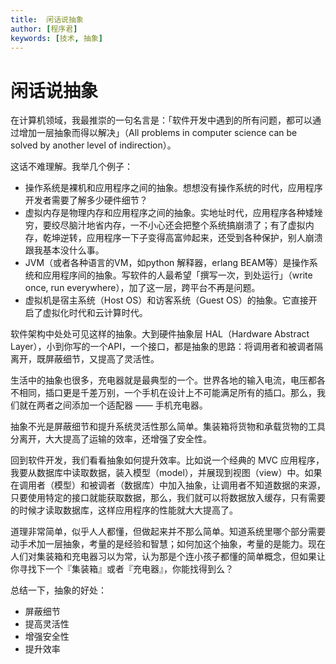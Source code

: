 ```yaml
---
title:  闲话说抽象
author: [程序君]
keywords: [技术, 抽象]
---
```


# 闲话说抽象

在计算机领域，我最推崇的一句名言是：「软件开发中遇到的所有问题，都可以通过增加一层抽象而得以解决」（All problems in computer science can be solved by another level of indirection）。

这话不难理解。我举几个例子：

* 操作系统是裸机和应用程序之间的抽象。想想没有操作系统的时代，应用程序开发者需要了解多少硬件细节？
* 虚拟内存是物理内存和应用程序之间的抽象。实地址时代，应用程序各种矮矬穷，要绞尽脑汁地省内存，一不小心还会把整个系统搞崩溃了；有了虚拟内存，乾坤逆转，应用程序一下子变得高富帅起来，还受到各种保护，别人崩溃跟我基本没什么事。
* JVM（或者各种语言的VM，如python 解释器，erlang BEAM等）是操作系统和应用程序间的抽象。写软件的人最希望「撰写一次，到处运行」（write once, run everywhere），加了这一层，跨平台不再是问题。
* 虚拟机是宿主系统（Host OS）和访客系统（Guest OS）的抽象。它直接开启了虚拟化时代和云计算时代。

软件架构中处处可见这样的抽象。大到硬件抽象层 HAL（Hardware Abstract Layer），小到你写的一个API，一个接口，都是抽象的思路：将调用者和被调者隔离开，既屏蔽细节，又提高了灵活性。

生活中的抽象也很多，充电器就是最典型的一个。世界各地的输入电流，电压都各不相同，插口更是千差万别，一个手机在设计上不可能满足所有的插口。那么，我们就在两者之间添加一个适配器 —— 手机充电器。

抽象不光是屏蔽细节和提升系统灵活性那么简单。集装箱将货物和承载货物的工具分离开，大大提高了运输的效率，还增强了安全性。

回到软件开发，我们看看抽象如何提升效率。比如说一个经典的 MVC 应用程序，我要从数据库中读取数据，装入模型（model），并展现到视图（view）中。如果在调用者（模型）和被调者（数据库）中加入抽象，让调用者不知道数据的来源，只要使用特定的接口就能获取数据，那么，我们就可以将数据放入缓存，只有需要的时候才读取数据库，这样应用程序的性能就大大提高了。

道理非常简单，似乎人人都懂，但做起来并不那么简单。知道系统里哪个部分需要动手术加一层抽象，考量的是经验和智慧；如何加这个抽象，考量的是能力。现在人们对集装箱和充电器习以为常，认为那是个连小孩子都懂的简单概念，但如果让你寻找下一个『集装箱』或者『充电器』，你能找得到么？

总结一下，抽象的好处：

* 屏蔽细节
* 提高灵活性
* 增强安全性
* 提升效率
